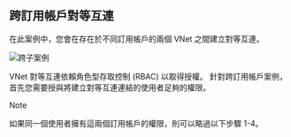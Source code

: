 ## <a name="x-sub"></a>跨訂用帳戶對等互連
在此案例中，您會在存在於不同訂用帳戶的兩個 VNet 之間建立對等互連。

![跨子案例](./media/virtual-networks-create-vnetpeering-scenario-crosssub-include/figure01.PNG)

VNet 對等互連依賴角色型存取控制 (RBAC) 以取得授權。 針對跨訂用帳戶案例，首先您需要授與將建立對等互連連結的使用者足夠的權限。

> [!NOTE]
> 如果同一個使用者擁有這兩個訂用帳戶的權限，則可以略過以下步驟 1-4。
> 
> 

